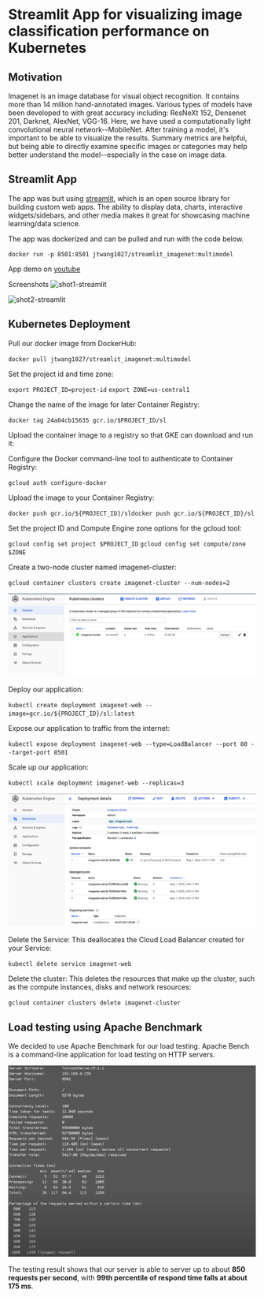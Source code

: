 # Streamlit App for visualizing image classification performance on Kubernetes

## Motivation
Imagenet is an image database for visual object recognition. It contains more than 14 million hand-annotated images. Various types of models have been developed to with great accuracy including: ResNeXt 152, Densenet 201, Darknet, AlexNet, VGG-16. Here, we have used a computationally light convolutional neural network--MobileNet. After training a model, it's important to be able to visualize the results. Summary metrics are helpfui, but being able to directly examine specific images or categories may help better understand the model--especially in the case on image data. 

## Streamlit App
The app was buit using [streamlit](https://docs.streamlit.io/), which is an open source library for building custom web apps. The ability to display data, charts, interactive widgets/sidebars, and other media makes it great for showcasing machine learning/data science.

The app was dockerized and can be pulled and run with the code below. 
```
docker run -p 8501:8501 jtwang1027/streamlit_imagenet:multimodel
```
App demo on [youtube](https://www.youtube.com/watch?v=5j2EOE3Zo3s)

Screenshots
<img width="557" alt="shot1-streamlit" src="https://user-images.githubusercontent.com/46359281/80869510-dff6b500-8c6e-11ea-9f48-37670891bc1b.png">

<img width="478" alt="shot2-streamlit" src="https://user-images.githubusercontent.com/46359281/80869519-fb61c000-8c6e-11ea-80fb-94e5c52181b3.png">



## Kubernetes Deployment

Pull our docker image from DockerHub: 

`docker pull jtwang1027/streamlit_imagenet:multimodel`

Set the project id and time zone: 

`export PROJECT_ID=project-id` `export ZONE=us-central1`

Change the name of the image for later Container Registry: 

`docker tag 24a04cb15635 gcr.io/$PROJECT_ID/sl`

Upload the container image to a registry so that GKE can download and run it: 

Configure the Docker command-line tool to authenticate to Container Registry: 

`gcloud auth configure-docker`

Upload the image to your Container Registry: 

`docker push gcr.io/${PROJECT_ID}/sldocker push gcr.io/${PROJECT_ID}/sl`
    
Set the project ID and Compute Engine zone options for the gcloud tool: 

`gcloud config set project $PROJECT_ID` `gcloud config set compute/zone $ZONE`

Create a two-node cluster named imagenet-cluster: 

`gcloud container clusters create imagenet-cluster --num-nodes=2`

![cluster](https://github.com/Tian372/590-Final-Project/blob/master/pic/cluster.png?raw=true)

Deploy our application: 

`kubectl create deployment imagenet-web --image=gcr.io/${PROJECT_ID}/sl:latest`

Expose our application to traffic from the internet: 

`kubectl expose deployment imagenet-web --type=LoadBalancer --port 80 --target-port 8501`

Scale up our application:

`kubectl scale deployment imagenet-web --replicas=3`

![pods](https://github.com/Tian372/590-Final-Project/blob/master/pic/pods.png?raw=true)

Delete the Service: This deallocates the Cloud Load Balancer created for your Service:

`kubectl delete service imagenet-web`

Delete the cluster: This deletes the resources that make up the cluster, such as the compute instances, disks and network resources: 

`gcloud container clusters delete imagenet-cluster`



## Load testing using Apache Benchmark

We decided to use Apache Benchmark for our load testing. Apache Bench is a command-line application for load testing on HTTP servers.

![cluster](https://github.com/Tian372/590-Final-Project/blob/master/pic/load-test.png?raw=true)

The testing result shows that our server is able to server up to about **850 requests per second**, with **99th percentile of respond time falls at about 175 ms**.
